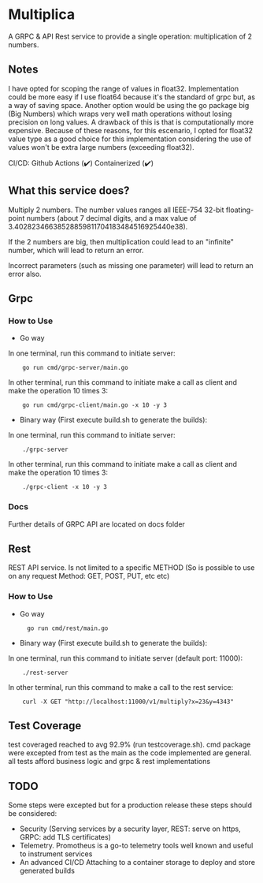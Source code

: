 # Multiplica

A GRPC & API Rest service to provide a single operation: multiplication of 2 numbers.

## Notes

I have opted for scoping the range of values in float32. Implementation could be more easy if I use float64 because it's the standard of grpc but, as a way of saving space.
Another option would be using the go package big (Big Numbers) which wraps very well math operations without losing precision on long values. A drawback of this is that is computationally more expensive.
Because of these reasons, for this escenario, I opted for float32 value type as a good choice for this implementation considering the use of values won't be extra large numbers (exceeding float32).   

CI/CD: Github Actions (✔️)
Containerized (✔️)

## What this service does?

Multiply 2 numbers. The number values ranges all IEEE-754 32-bit floating-point numbers (about 7 decimal digits, and a max value of 3.40282346638528859811704183484516925440e38).

If the 2 numbers are big, then multiplication could lead to an "infinite" number, which will lead to return an error.

Incorrect parameters (such as missing one parameter) will lead to return an error also.

## Grpc

### How to Use

- Go way

In one terminal, run this command to initiate server:

        go run cmd/grpc-server/main.go

In other terminal, run this command to initiate make a call as client and make the operation 10 times 3:

        go run cmd/grpc-client/main.go -x 10 -y 3

- Binary way (First execute build.sh to generate the builds):

In one terminal, run this command to initiate server:

        ./grpc-server

In other terminal, run this command to initiate make a call as client and make the operation 10 times 3:

        ./grpc-client -x 10 -y 3

### Docs

Further details of GRPC API are located on docs folder


## Rest

REST API service. Is not limited to a specific METHOD (So is possible to use on any request Method: GET, POST, PUT, etc etc)

### How to Use

- Go way

        go run cmd/rest/main.go

- Binary way (First execute build.sh to generate the builds):

In one terminal, run this command to initiate server (default port: 11000):

        ./rest-server

In other terminal, run this command to make a call to the rest service:

        curl -X GET "http://localhost:11000/v1/multiply?x=23&y=4343"

## Test Coverage

test coveraged reached to avg 92.9% (run testcoverage.sh). cmd package were excepted from test as the main as the code implemented are general. all tests afford business logic and grpc & rest implementations

## TODO

Some steps were excepted but for a production release these steps should be considered:
- Security (Serving services by a security layer, REST: serve on https, GRPC: add TLS certificates)
- Telemetry. Promotheus is a go-to telemetry tools well known and useful to instrument services 
- An advanced CI/CD Attaching to a container storage to deploy and store generated builds 
